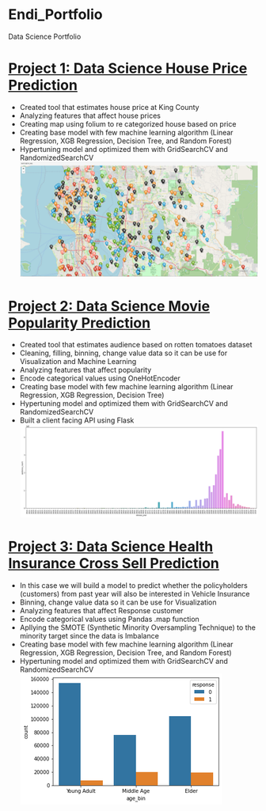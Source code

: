 # Endi_Portfolio
Data Science Portfolio

# [Project 1: Data Science House Price Prediction](https://github.com/endif1/King_County_House_Price_Predict)
* Created tool that estimates house price at King County
* Analyzing features that affect house prices
* Creating map using folium to re categorized house based on price
* Creating base model with few machine learning algorithm (Linear Regression, XGB Regression, Decision Tree, and Random Forest)
* Hypertuning model and optimized them with GridSearchCV and RandomizedSearchCV
![](/images/capture_20201206192236081.bmp)

# [Project 2: Data Science Movie Popularity Prediction](https://github.com/endif1/Movies-Popularity-Prediction)
* Created tool that estimates audience based on rotten tomatoes dataset
* Cleaning, filling, binning, change value data so it can be use for Visualization and Machine Learning  
* Analyzing features that affect popularity
* Encode categorical values using OneHotEncoder
* Creating base model with few machine learning algorithm (Linear Regression, XGB Regression, Decision Tree)
* Hypertuning model and optimized them with GridSearchCV and RandomizedSearchCV
* Built a client facing API using Flask
![](/images/audience_count.png)

# [Project 3: Data Science Health Insurance Cross Sell Prediction](https://github.com/endif1/Health-Insurance-Cross-Sell-Prediction-)
* In this case we will build a model to predict whether the policyholders (customers) from past year will also be interested in Vehicle Insurance
* Binning, change value data so it can be use for Visualization
* Analyzing features that affect Response customer
* Encode categorical values using Pandas .map function
* Apllying the SMOTE (Synthetic Minority Oversampling Technique) to the minority target since the data is Imbalance
* Creating base model with few machine learning algorithm (Linear Regression, XGB Regression, Decision Tree, and Random Forest)
* Hypertuning model and optimized them with GridSearchCV and RandomizedSearchCV
![](/images/age_response.png)
